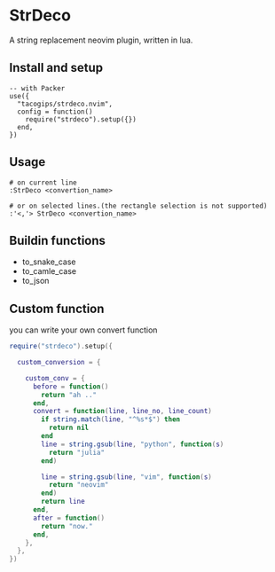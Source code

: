 # StrDeco
A string replacement neovim plugin, written in lua.


## Install and setup

```
-- with Packer
use({
  "tacogips/strdeco.nvim",
  config = function()
    require("strdeco").setup({})
  end,
})
```

## Usage
```
# on current line
:StrDeco <convertion_name>

# or on selected lines.(the rectangle selection is not supported)
:'<,'> StrDeco <convertion_name>

```

## Buildin functions

- to_snake_case
- to_camle_case
- to_json

## Custom function

you can write your own convert function
```lua
require("strdeco").setup({

  custom_conversion = {

    custom_conv = {
      before = function()
        return "ah .."
      end,
      convert = function(line, line_no, line_count)
        if string.match(line, "^%s*$") then
          return nil
        end
        line = string.gsub(line, "python", function(s)
          return "julia"
        end)

        line = string.gsub(line, "vim", function(s)
          return "neovim"
        end)
        return line
      end,
      after = function()
        return "now."
      end,
    },
  },
})
```
